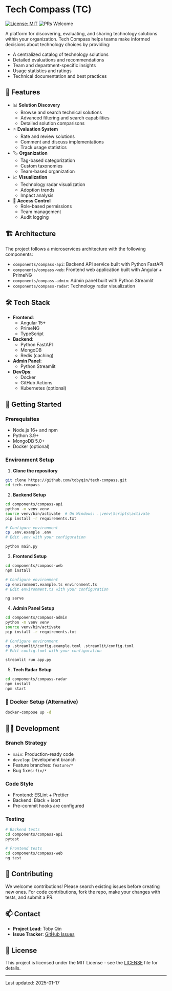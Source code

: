 # Tech Compass (TC)

[![License: MIT](https://img.shields.io/badge/License-MIT-yellow.svg)](https://opensource.org/licenses/MIT)
![PRs Welcome](https://img.shields.io/badge/PRs-welcome-brightgreen.svg)

A platform for discovering, evaluating, and sharing technology solutions within your organization. Tech Compass helps teams make informed decisions about technology choices by providing:
- A centralized catalog of technology solutions
- Detailed evaluations and recommendations
- Team and department-specific insights
- Usage statistics and ratings
- Technical documentation and best practices

## 🌟 Features

- 📊 **Solution Discovery**
  - Browse and search technical solutions
  - Advanced filtering and search capabilities
  - Detailed solution comparisons
- ⭐ **Evaluation System**
  - Rate and review solutions
  - Comment and discuss implementations
  - Track usage statistics
- 🏷️ **Organization**
  - Tag-based categorization
  - Custom taxonomies
  - Team-based organization
- 📈 **Visualization**
  - Technology radar visualization
  - Adoption trends
  - Impact analysis
- 🔐 **Access Control**
  - Role-based permissions
  - Team management
  - Audit logging

## 🏗️ Architecture

The project follows a microservices architecture with the following components:

- `components/compass-api`: Backend API service built with Python FastAPI
- `components/compass-web`: Frontend web application built with Angular + PrimeNG
- `components/compass-admin`: Admin panel built with Python Streamlit
- `components/compass-radar`: Technology radar visualization

## 🛠️ Tech Stack

- **Frontend**: 
  - Angular 15+
  - PrimeNG
  - TypeScript
- **Backend**: 
  - Python FastAPI
  - MongoDB
  - Redis (caching)
- **Admin Panel**: 
  - Python Streamlit
- **DevOps**:
  - Docker
  - GitHub Actions
  - Kubernetes (optional)

## 🚀 Getting Started

### Prerequisites

- Node.js 16+ and npm
- Python 3.9+
- MongoDB 5.0+
- Docker (optional)

### Environment Setup

1. **Clone the repository**

```bash
git clone https://github.com/tobyqin/tech-compass.git
cd tech-compass
```

2. **Backend Setup**

```bash
cd components/compass-api
python -m venv venv
source venv/bin/activate  # On Windows: .\venv\Scripts\activate
pip install -r requirements.txt

# Configure environment
cp .env.example .env
# Edit .env with your configuration

python main.py
```

3. **Frontend Setup**

```bash
cd components/compass-web
npm install

# Configure environment
cp environment.example.ts environment.ts
# Edit environment.ts with your configuration

ng serve
```

4. **Admin Panel Setup**

```bash
cd components/compass-admin
python -m venv venv
source venv/bin/activate
pip install -r requirements.txt

# Configure environment
cp .streamlit/config.example.toml .streamlit/config.toml
# Edit config.toml with your configuration

streamlit run app.py
```

5. **Tech Radar Setup**

```bash
cd components/compass-radar
npm install
npm start
```

### 🐳 Docker Setup (Alternative)

```bash
docker-compose up -d
```

## 👩‍💻 Development

### Branch Strategy

- `main`: Production-ready code
- `develop`: Development branch
- Feature branches: `feature/*`
- Bug fixes: `fix/*`

### Code Style

- Frontend: ESLint + Prettier
- Backend: Black + isort
- Pre-commit hooks are configured

### Testing

```bash
# Backend tests
cd components/compass-api
pytest

# Frontend tests
cd components/compass-web
ng test
```

## 🤝 Contributing

We welcome contributions! Please search existing issues before creating new ones. For code contributions, fork the repo, make your changes with tests, and submit a PR.

## 📫 Contact

- **Project Lead**: Toby Qin
- **Issue Tracker**: [GitHub Issues](https://github.com/tobyqin/tech-compass/issues)

## 📄 License

This project is licensed under the MIT License - see the [LICENSE](LICENSE) file for details.

---
Last updated: 2025-01-17
